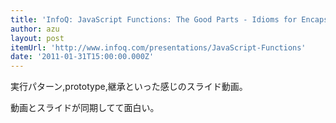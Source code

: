 ```yaml
---
title: 'InfoQ: JavaScript Functions: The Good Parts - Idioms for Encapsulation and Inheritance'
author: azu
layout: post
itemUrl: 'http://www.infoq.com/presentations/JavaScript-Functions'
date: '2011-01-31T15:00:00.000Z'
---
```

実行パターン,prototype,継承といった感じのスライド動画。

動画とスライドが同期してて面白い。
